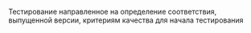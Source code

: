 Тестирование направленное на определение соответствия, выпущенной версии, критериям качества для начала тестирования
